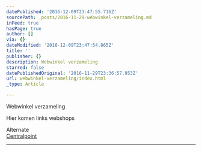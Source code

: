 ```yaml
---
datePublished: '2016-12-09T23:47:55.716Z'
sourcePath: _posts/2016-11-29-webwinkel-verzameling.md
inFeed: true
hasPage: true
author: []
via: {}
dateModified: '2016-12-09T23:47:54.865Z'
title: ''
publisher: {}
description: Webwinkel verzameling
starred: false
datePublishedOriginal: '2016-11-29T23:36:57.953Z'
url: webwinkel-verzameling/index.html
_type: Article

---
```

Webwinkel verzameling

Hier komen links webshops

Alternate  
[Centralpoint][0]

---



[0]: https://www.centralpoint.nl/?ref=26&network=tradetracker#utm_source=affiliate&utm_campaign=15986&utm_medium=tradetracker "Centralpoint"